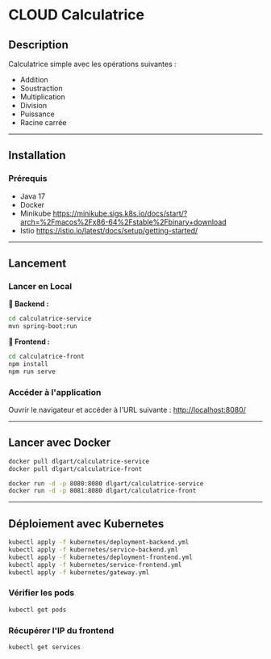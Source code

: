 # **CLOUD Calculatrice**

## **Description**
Calculatrice simple avec les opérations suivantes :
- Addition
- Soustraction
- Multiplication
- Division
- Puissance
- Racine carrée

---

## **Installation**
### **Prérequis**
- Java 17
- Docker
- Minikube https://minikube.sigs.k8s.io/docs/start/?arch=%2Fmacos%2Fx86-64%2Fstable%2Fbinary+download
- Istio https://istio.io/latest/docs/setup/getting-started/

---

## **Lancement**
### **Lancer en Local**
**🔹 Backend :**
```bash
cd calculatrice-service
mvn spring-boot:run
```
**🔹 Frontend :**
```bash
cd calculatrice-front
npm install
npm run serve
```
### **Accéder à l'application**
Ouvrir le navigateur et accéder à l'URL suivante : [http://localhost:8080/](http://localhost:8081/)

---

## **Lancer avec Docker**
```bash
docker pull dlgart/calculatrice-service
docker pull dlgart/calculatrice-front

docker run -d -p 8080:8080 dlgart/calculatrice-service
docker run -d -p 8081:8080 dlgart/calculatrice-front
```

---
 
## **Déploiement avec Kubernetes**
```bash
kubectl apply -f kubernetes/deployment-backend.yml
kubectl apply -f kubernetes/service-backend.yml
kubectl apply -f kubernetes/deployment-frontend.yml
kubectl apply -f kubernetes/service-frontend.yml
kubectl apply -f kubernetes/gateway.yml

```
### **Vérifier les pods**
```bash
kubectl get pods
```
### **Récupérer l'IP du frontend**
```bash
kubectl get services
```

